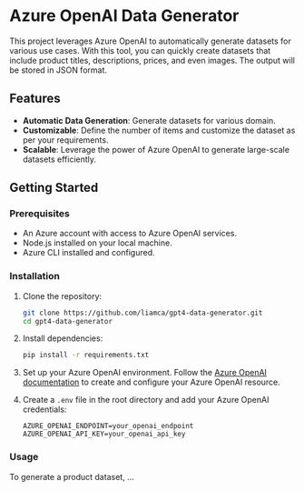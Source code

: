 # Azure OpenAI Data Generator  
  
This project leverages Azure OpenAI to automatically generate datasets for various use cases. With this tool, you can quickly create datasets that include product titles, descriptions, prices, and even images. The output will be stored in JSON format.
  
## Features  
  
- **Automatic Data Generation**: Generate datasets for various domain.  
- **Customizable**: Define the number of items and customize the dataset as per your requirements.  
- **Scalable**: Leverage the power of Azure OpenAI to generate large-scale datasets efficiently.  
  
## Getting Started  
  
### Prerequisites  
  
- An Azure account with access to Azure OpenAI services.  
- Node.js installed on your local machine.  
- Azure CLI installed and configured.  
  
### Installation  
  
1. Clone the repository:  
  
    ```sh  
    git clone https://github.com/liamca/gpt4-data-generator.git
    cd gpt4-data-generator  
    ```  
  
2. Install dependencies:  
  
    ```sh  
    pip install -r requirements.txt  
    ```  
  
3. Set up your Azure OpenAI environment. Follow the [Azure OpenAI documentation](https://docs.microsoft.com/en-us/azure/cognitive-services/openai/) to create and configure your Azure OpenAI resource.  
  
4. Create a `.env` file in the root directory and add your Azure OpenAI credentials:  
  
    ```plaintext  
    AZURE_OPENAI_ENDPOINT=your_openai_endpoint  
    AZURE_OPENAI_API_KEY=your_openai_api_key  
    ```  
  
### Usage  
  
To generate a product dataset, ...
